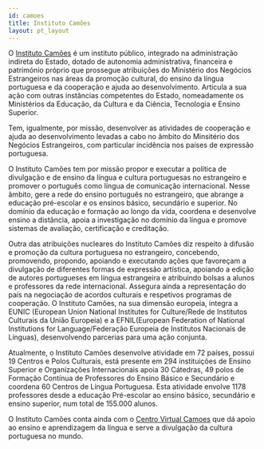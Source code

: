 ```yaml
---
id: camoes
title: Instituto Camões
layout: pt_layout
---
```

O [Instituto Camões]({{'http://www.instituto-camoes.pt/'}}) é um instituto público, integrado na administração indireta do Estado, dotado de autonomia administrativa, financeira e património próprio que prossegue atribuições do Ministério dos Negócios Estrangeiros nas áreas da promoção cultural, do ensino da língua portuguesa e da cooperação e ajuda ao desenvolvimento. Articula a sua ação com outras instâncias competentes do Estado, nomeadamente os Ministérios da Educação, da Cultura e da Ciência, Tecnologia e Ensino Superior.

Tem, igualmente, por missão, desenvolver as atividades de cooperação e ajuda ao desenvolvimento levadas a cabo no âmbito do Minsitério dos Negócios Estrangeiros, com particular incidência nos países de expressão portuguesa.

O Instituto Camões tem por missão propor e executar a política de divulgação e de ensino da língua e cultura portuguesas no estrangeiro e promover o português como língua de comunicação internacional. Nesse âmbito, gere a rede do ensino português no estrangeiro, que abrange a educação pré-escolar e os ensinos básico, secundário e superior. No domínio da educação e formação ao longo da vida, coordena e desenvolve ensino a distância, apoia a investigação no domínio da língua e promove sistemas de avaliação, certificação e creditação.

Outra das atribuições nucleares do Instituto Camões diz respeito à difusão e promoção da cultura portuguesa no estrangeiro, concebendo, promovendo, propondo, apoiando e executando ações que favoreçam a divulgação de diferentes formas de expressão artística, apoiando a edição de autores portugueses em língua estrangeira e atribuindo bolsas a alunos e professores da rede internacional. Assegura ainda a representação do país na negociação de acordos culturais e respetivos programas de cooperação.
O Instituto Camões, na sua dimensão europeia, integra a EUNIC (European Union National Institutes for Culture/Rede de Institutos Culturais da União Europeia) e a EFNIL(European Federation of National Institutions for Language/Federação Europeia de Institutos Nacionais de Línguas), desenvolvendo parcerias para uma ação conjunta.

Atualmente, o Instituto Camões desenvolve atividade em 72 países, possui 19 Centros e Polos Culturais, está presente em 294 instituições de Ensino Superior e Organizações Internacionais apoia 30 Cátedras, 49 polos de Formação Contínua de Professores do Ensino Básico e Secundário e coordena 60 Centros de Língua Portuguesa. Esta atividade envolve 1178 professores desde a educação Pré-escolar ao ensino básico, secundário e ensino superior, num total de 155.000 alunos.

O Instituto Camões conta ainda com o [Centro Virtual Camoes]({{"http://cvc.instituto-camoes.pt/index.php"}}) que dá apoio ao ensino e aprendizagem da língua e serve a divulgação da cultura portuguesa no mundo. 
